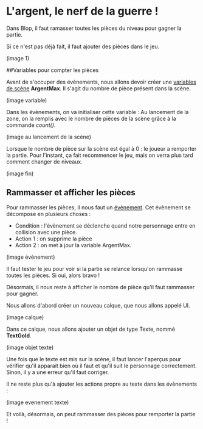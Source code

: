 # L'argent, le nerf de la guerre ! 

Dans Blop, il faut ramasser toutes les pièces du niveau pour gagner la partie. 

Si ce n'est pas déjà fait, il faut ajouter des pièces dans le jeu. 

(image 1)

##Variables pour compter les pièces

Avant de s'occuper des évènements, nous allons devoir créer une [variables de scène](https://github.com/g404-code-gaming/GDevelop_Cour/blob/main/Variables.md) **ArgentMax**. Il s'agit du nombre de pièce présent dans la scène.

(image variable)

Dans les évènements, on va initialiser cette variable : Au lancement de la zone, on la remplis avec le nombre de pièces de la scène grâce à la commande *count()*.

(image au lancement de la scène)

Lorsque le nombre de pièce sur la scène est égal à 0 : le joueur a remporter la partie. Pour l'instant, ça fait recommencer le jeu, mais on verra plus tard comment changer de niveaux.

(image fin)

## Rammasser et afficher les pièces 

Pour rammasser les pièces, il nous faut un [évènement](https://github.com/g404-code-gaming/GDevelop_Cour/blob/main/%C3%A9v%C3%A8nements.md). Cet évènement se décompose en plusieurs choses : 
  - Condition : l'évènement se déclenche quand notre personnage entre en collision avec une pièce. 
  - Action 1 : on supprime la pièce 
  - Action 2 : on met à jour la variable ArgentMax. 

  (image évènement) 

  Il faut tester le jeu pour voir si la partie se relance lorsqu'on rammasse toutes les pièces. Si oui, alors bravo ! 

  Désormais, il nous reste à afficher le nombre de pièce qu'il faut rammasser pour gagner. 

  Nous allons d'abord créer un nouveau calque, que nous allons appelé UI. 

  (image calque)

  Dans ce calque, nous allons ajouter un objet de type Texte, nommé **TextGold**. 

  (image objet texte) 

  Une fois que le texte est mis sur la scène, il faut lancer l'aperçus pour vérifier qu'il apparait bien où il faut et qu'il suit le personnage correctement. Sinon, il y a une erreur qu'il faut corriger. 

  Il ne reste plus qu'à ajouter les actions propre au texte dans les évènements : 

  (image evenement texte) 

  Et voilà, désormais, on peut rammasser des pièces pour remporter la partie ! 
  
